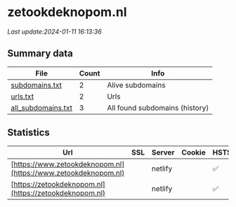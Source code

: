 # zetookdeknopom.nl
*Last update:2024-01-11 16:13:36*
## Summary data
| File       | Count | Info |
|------------|-------|------|
|[subdomains.txt](/data/zetookdeknopom/subdomains.txt)|2|Alive subdomains|
|[urls.txt](/data/zetookdeknopom/urls.txt)|2|Urls|
|[all_subdomains.txt](/data/zetookdeknopom/all_subdomains.txt)|3|All found subdomains (history)|
## Statistics
| Url | SSL | Server | Cookie | HSTS | CSP | XFO | XXP | RP | Tech |
|------------|-------|------|------|------|------|------|------|------|------|
|[https://www.zetookdeknopom.nl](https://www.zetookdeknopom.nl)| |netlify| |:white_check_mark: | |:warning: |:white_check_mark: | |:white_check_mark: | |:white_check_mark: | |HSTS Netlify| |
|[https://zetookdeknopom.nl](https://zetookdeknopom.nl)| |netlify| |:white_check_mark: | |:warning: |:white_check_mark: | |:white_check_mark: | |:white_check_mark: | |HSTS Netlify Next.js...| |
